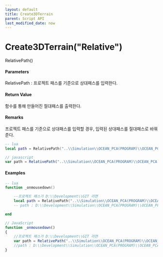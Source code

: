 ```yaml
---
layout: default
title: Create3DTerrain
parent: Script API
last_modified_date: now
---
```

# Create3DTerrain\("Relative"\)

RelativePath\(\)

#### Parameters

RelativePath : 프로젝트 패스를 기준으로 상대패스를 입력한다.

#### Return Value

함수를 통해 만들어진 절대패스를 출력한다.

#### Remarks
프로젝트 패스를 기준으로 상대패스를 입력할 경우, 입력된 상대패스를 절대패스로 바꿔준다.


```lua
-- lua
local path = RelativePath("..\\Simulation\\OCEAN_PCA(PROGRAM)\\OCEAN_PCA.exe")
```

```js
// javascript
var path = RelativePath("..\\Simulation\\OCEAN_PCA(PROGRAM)\\OCEAN_PCA.exe")
```

#### 

#### Examples

```lua
-- lua
function _onmousedown()

    --프로젝트 패스가 D:\\Development\\GIT 라면
    local path = RelativePath("..\\Simulation\\OCEAN_PCA(PROGRAM)\\OCEAN_PCA.exe")
    -- path : D:\\Development\\Simulation\\OCEAN_PCA(PROGRAM)\\OCEAN_PCA.exe

end
```

```js
// JavaScript
function _onmousedown()
{    
    //프로젝트 패스가 D:\\Development\\GIT 라면
    var path = RelativePath("..\\Simulation\\OCEAN_PCA(PROGRAM)\\OCEAN_PCA.exe");
    //path : D:\\Development\\Simulation\\OCEAN_PCA(PROGRAM)\\OCEAN_PCA.exe
}
```



